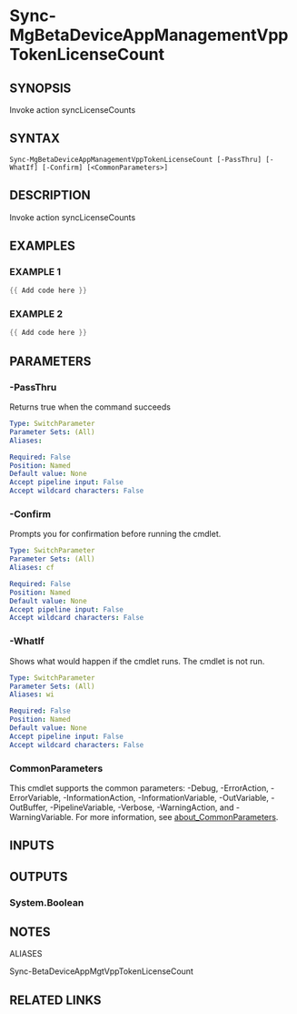 ﻿---
external help file: Microsoft.Graph.Beta.Devices.CorporateManagement-help.xml
Module Name: Microsoft.Graph.Beta.Devices.CorporateManagement
online version: https://learn.microsoft.com/powershell/module/microsoft.graph.beta.devices.corporatemanagement/sync-mgbetadeviceappmanagementvpptokenlicensecount
schema: 2.0.0
---

# Sync-MgBetaDeviceAppManagementVppTokenLicenseCount

## SYNOPSIS
Invoke action syncLicenseCounts

## SYNTAX

```
Sync-MgBetaDeviceAppManagementVppTokenLicenseCount [-PassThru] [-WhatIf] [-Confirm] [<CommonParameters>]
```

## DESCRIPTION
Invoke action syncLicenseCounts

## EXAMPLES

### EXAMPLE 1
```powershell
{{ Add code here }}
```

### EXAMPLE 2
```powershell
{{ Add code here }}
```

## PARAMETERS

### -PassThru
Returns true when the command succeeds

```yaml
Type: SwitchParameter
Parameter Sets: (All)
Aliases:

Required: False
Position: Named
Default value: None
Accept pipeline input: False
Accept wildcard characters: False
```

### -Confirm
Prompts you for confirmation before running the cmdlet.

```yaml
Type: SwitchParameter
Parameter Sets: (All)
Aliases: cf

Required: False
Position: Named
Default value: None
Accept pipeline input: False
Accept wildcard characters: False
```

### -WhatIf
Shows what would happen if the cmdlet runs.
The cmdlet is not run.

```yaml
Type: SwitchParameter
Parameter Sets: (All)
Aliases: wi

Required: False
Position: Named
Default value: None
Accept pipeline input: False
Accept wildcard characters: False
```

### CommonParameters
This cmdlet supports the common parameters: -Debug, -ErrorAction, -ErrorVariable, -InformationAction, -InformationVariable, -OutVariable, -OutBuffer, -PipelineVariable, -Verbose, -WarningAction, and -WarningVariable. For more information, see [about_CommonParameters](http://go.microsoft.com/fwlink/?LinkID=113216).

## INPUTS

## OUTPUTS

### System.Boolean
## NOTES

ALIASES

Sync-BetaDeviceAppMgtVppTokenLicenseCount

## RELATED LINKS
